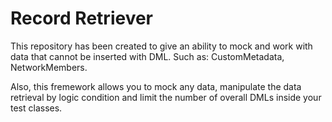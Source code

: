 # Record Retriever

This repository has been created to give an ability to mock and work with data that cannot be inserted with DML. Such as: CustomMetadata, NetworkMembers.

Also, this fremework allows you to mock any data, manipulate the data retrieval by logic condition and limit the number of overall DMLs inside your test classes. 
